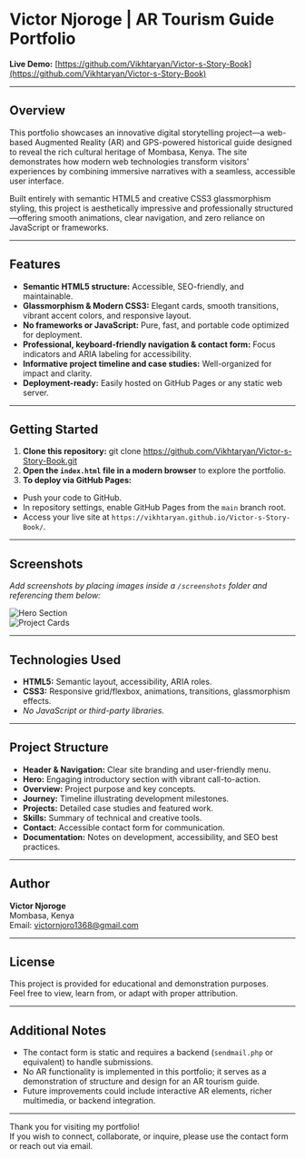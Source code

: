 # Victor Njoroge | AR Tourism Guide Portfolio

**Live Demo:** [https://github.com/Vikhtaryan/Victor-s-Story-Book](https://github.com/Vikhtaryan/Victor-s-Story-Book)

---

## Overview

This portfolio showcases an innovative digital storytelling project—a web-based Augmented Reality (AR) and GPS-powered historical guide designed to reveal the rich cultural heritage of Mombasa, Kenya. The site demonstrates how modern web technologies transform visitors' experiences by combining immersive narratives with a seamless, accessible user interface.

Built entirely with semantic HTML5 and creative CSS3 glassmorphism styling, this project is aesthetically impressive and professionally structured—offering smooth animations, clear navigation, and zero reliance on JavaScript or frameworks.

---

## Features

- **Semantic HTML5 structure:** Accessible, SEO-friendly, and maintainable.
- **Glassmorphism & Modern CSS3:** Elegant cards, smooth transitions, vibrant accent colors, and responsive layout.
- **No frameworks or JavaScript:** Pure, fast, and portable code optimized for deployment.
- **Professional, keyboard-friendly navigation & contact form:** Focus indicators and ARIA labeling for accessibility.
- **Informative project timeline and case studies:** Well-organized for impact and clarity.
- **Deployment-ready:** Easily hosted on GitHub Pages or any static web server.

---

## Getting Started

1. **Clone this repository:**
git clone https://github.com/Vikhtaryan/Victor-s-Story-Book.git
2. **Open the `index.html` file in a modern browser** to explore the portfolio.
3. **To deploy via GitHub Pages:**
- Push your code to GitHub.
- In repository settings, enable GitHub Pages from the `main` branch root.
- Access your live site at `https://vikhtaryan.github.io/Victor-s-Story-Book/`.

---

## Screenshots

*Add screenshots by placing images inside a `/screenshots` folder and referencing them below:*

![Hero Section](./screenshots/hero-section.png)  
![Project Cards](./screenshots/projects-grid.png)

---

## Technologies Used

- **HTML5:** Semantic layout, accessibility, ARIA roles.
- **CSS3:** Responsive grid/flexbox, animations, transitions, glassmorphism effects.
- *No JavaScript or third-party libraries.*

---

## Project Structure

- **Header & Navigation:** Clear site branding and user-friendly menu.
- **Hero:** Engaging introductory section with vibrant call-to-action.
- **Overview:** Project purpose and key concepts.
- **Journey:** Timeline illustrating development milestones.
- **Projects:** Detailed case studies and featured work.
- **Skills:** Summary of technical and creative tools.
- **Contact:** Accessible contact form for communication.
- **Documentation:** Notes on development, accessibility, and SEO best practices.

---

## Author

**Victor Njoroge**  
Mombasa, Kenya  
Email: victornjoro1368@gmail.com  

---

## License

This project is provided for educational and demonstration purposes.  
Feel free to view, learn from, or adapt with proper attribution.

---

## Additional Notes

- The contact form is static and requires a backend (`sendmail.php` or equivalent) to handle submissions.  
- No AR functionality is implemented in this portfolio; it serves as a demonstration of structure and design for an AR tourism guide.  
- Future improvements could include interactive AR elements, richer multimedia, or backend integration.

---

Thank you for visiting my portfolio!  
If you wish to connect, collaborate, or inquire, please use the contact form or reach out via email.
